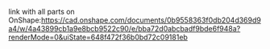 link with all parts on OnShape:https://cad.onshape.com/documents/0b9558363f0db204d369d9a4/w/4a43899cb1a9e8bcb9522c90/e/bba72d0abcbadf9bde6f948a?renderMode=0&uiState=648f472f36b0bd72c09181eb
